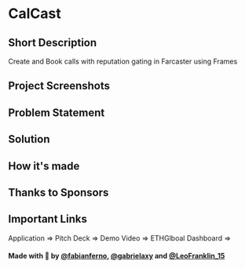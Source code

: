 # CalCast

## Short Description

Create and Book calls with reputation gating in Farcaster using Frames

## Project Screenshots

## Problem Statement

## Solution

## How it's made

## Thanks to Sponsors

## Important Links

Application =>
Pitch Deck =>
Demo Video =>
ETHGlboal Dashboard =>

#### Made with 💜 by [@fabianferno](https://x.com/fabianferno), [@gabrielaxy](https://x.com/gabrielaxy) and [@LeoFranklin_15](https://x.com/LeoFranklin_15)
